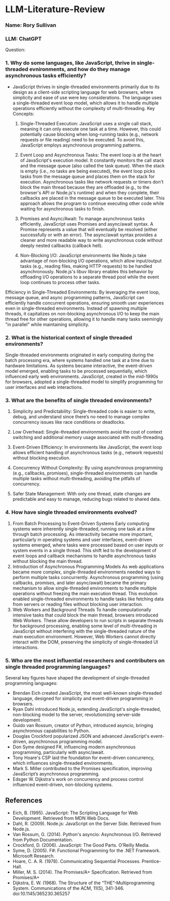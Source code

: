 # LLM-Literature-Review
### Name: Rory Sullivan
### LLM: ChatGPT


Question: 
### 1. Why do some languages, like JavaScript, thrive in single-threaded evnironments, and how do they manage asynchronous tasks efficiently?

- JavaScript thrives in single-threaded environments primarily due to its design as a client-side scripting language for web browsers, where simplicity and ease of use were key considerations. The language uses a single-threaded event loop model, which allows it to handle multiple operations efficiently without the complexity of multi-threading.
Key Concepts:
    1. Single-Threaded Execution:
    JavaScript uses a single call stack, meaning it can only execute one task at a time. However, this could potentially cause blocking when long-running tasks (e.g., network requests or file reading) need to be executed. To avoid this, JavaScript employs asynchronous programming patterns.

    2. Event Loop and Asynchronous Tasks:
    The event loop is at the heart of JavaScript's execution model. It constantly monitors the call stack and the message queue (also called the task queue). When the stack is empty (i.e., no tasks are being executed), the event loop picks tasks from the message queue and places them on the stack for execution.
    Asynchronous tasks like network requests or timers don't block the main thread because they are offloaded (e.g., to the browser's API or Node.js's runtime) and when they complete, their callbacks are placed in the message queue to be executed later. This approach allows the program to continue executing other code while waiting for asynchronous tasks to finish.

    3. Promises and Async/Await:
    To manage asynchronous tasks efficiently, JavaScript uses Promises and async/await syntax. A Promise represents a value that will eventually be resolved (either successfully or with an error). The async/await syntax provides a cleaner and more readable way to write asynchronous code without deeply nested callbacks (callback hell).
    4. Non-Blocking I/O:
    JavaScript environments like Node.js take advantage of non-blocking I/O operations, which allow input/output tasks (e.g., reading files, making HTTP requests) to be handled asynchronously. Node.js's libuv library enables this behavior by offloading I/O operations to a separate thread pool while the event loop continues to process other tasks.

Efficiency in Single-Threaded Environments:
  By leveraging the event loop, message queue, and async programming patterns, JavaScript can efficiently handle concurrent operations, ensuring smooth user experiences even in single-threaded environments.
    Instead of spawning multiple threads, it capitalizes on non-blocking asynchronous I/O to keep the main thread free for other operations, allowing it to handle many tasks seemingly "in parallel" while maintaining simplicity.

### 2. What is the historical context of single threaded environments?
  Single-threaded environments originated in early computing during the batch processing era, where systems handled one task at a time due to hardware limitations. As systems became interactive, the event-driven model emerged, enabling tasks to be processed sequentially, which influenced early web environments. JavaScript, created in the mid-1990s for browsers, adopted a single-threaded model to simplify programming for user interfaces and web interactions.


### 3. What are the benefits of single threaded environments? 
  1. Simplicity and Predictability: Single-threaded code is easier to write, debug, and understand since there’s no need to manage complex concurrency issues like race conditions or deadlocks.

  2. Low Overhead: Single-threaded environments avoid the cost of context switching and additional memory usage associated with multi-threading.

  3. Event-Driven Efficiency: In environments like JavaScript, the event loop allows efficient handling of asynchronous tasks (e.g., network requests) without blocking execution.

  4. Concurrency Without Complexity: By using asynchronous programming (e.g., callbacks, promises), single-threaded environments can handle multiple tasks without multi-threading, avoiding the pitfalls of concurrency.

  5. Safer State Management: With only one thread, state changes are predictable and easy to manage, reducing bugs related to shared data.


### 4. How have single threaded environments evolved? 
  1. From Batch Processing to Event-Driven Systems
     Early computing systems were inherently single-threaded, running one task at a time through batch processing. As interactivity became more important, particularly in operating systems and user interfaces, event-driven systems emerged, where tasks were processed based on user inputs or system events in a single thread.
    This shift led to the development of event loops and callback mechanisms to handle asynchronous tasks without blocking the main thread.
  2. Introduction of Asynchronous Programming Models
     As web applications became more complex, single-threaded environments needed ways to perform multiple tasks concurrently. Asynchronous programming (using callbacks, promises, and later async/await) became the primary mechanism to allow single-threaded environments to handle multiple operations without freezing the main execution thread.
    This evolution enabled single-threaded environments to handle tasks like fetching data from servers or reading files without blocking user interaction.
  3. Web Workers and Background Threads
To handle computationally intensive tasks that could block the main thread, browsers introduced Web Workers. These allow developers to run scripts in separate threads for background processing, enabling some level of multi-threading in JavaScript without interfering with the single-threaded nature of the main execution environment.
    However, Web Workers cannot directly interact with the DOM, preserving the simplicity of single-threaded UI interactions.

### 5. Who are the most influential researchers and contributers on single threaded programming languages? 
  Several key figures have shaped the development of single-threaded programming languages:
  - Brendan Eich created JavaScript, the most well-known single-threaded language, designed for simplicity and event-driven programming in browsers.
  - Ryan Dahl introduced Node.js, extending JavaScript's single-threaded, non-blocking model to the server, revolutionizing server-side development.
  - Guido van Rossum, creator of Python, introduced asyncio, bringing asynchronous capabilities to Python.
  - Douglas Crockford popularized JSON and advanced JavaScript's event-driven, asynchronous programming model.
  - Don Syme designed F#, influencing modern asynchronous programming, particularly with async/await.
  - Tony Hoare's CSP laid the foundation for event-driven concurrency, which influences single-threaded environments.
  - Mark S. Miller contributed to the Promises specification, improving JavaScript’s asynchronous programming.
  - Edsger W. Dijkstra's work on concurrency and process control influenced event-driven, non-blocking systems.

## References
- Eich, B. (1995). JavaScript: The Scripting Language for Web Development. Retrieved from MDN Web Docs.
- Dahl, R. (2009). Node.js: JavaScript on the Server Side. Retrieved from Node.js.
- Van Rossum, G. (2014). Python's asyncio: Asynchronous I/O. Retrieved from Python Documentation.
- Crockford, D. (2006). JavaScript: The Good Parts. O'Reilly Media.
- Syme, D. (2005). F#: Functional Programming for the .NET Framework. Microsoft Research.
- Hoare, C. A. R. (1978). Communicating Sequential Processes. Prentice-Hall.
- Miller, M. S. (2014). The Promises/A+ Specification. Retrieved from Promises/A+
- Dijkstra, E. W. (1968). The Structure of the “THE”-Multiprogramming System. Communications of the ACM, 11(5), 341-346. doi:10.1145/365230.365257
